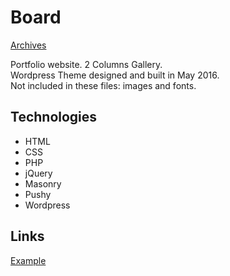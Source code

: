 # Board

<ins>Archives<ins>

Portfolio website. 2 Columns Gallery.  
Wordpress Theme designed and built in May 2016.  
Not included in these files: images and fonts.  

## Technologies

- HTML
- CSS
- PHP
- jQuery
- Masonry
- Pushy
- Wordpress

## Links

[Example](https://jaimesalom.com/)  
